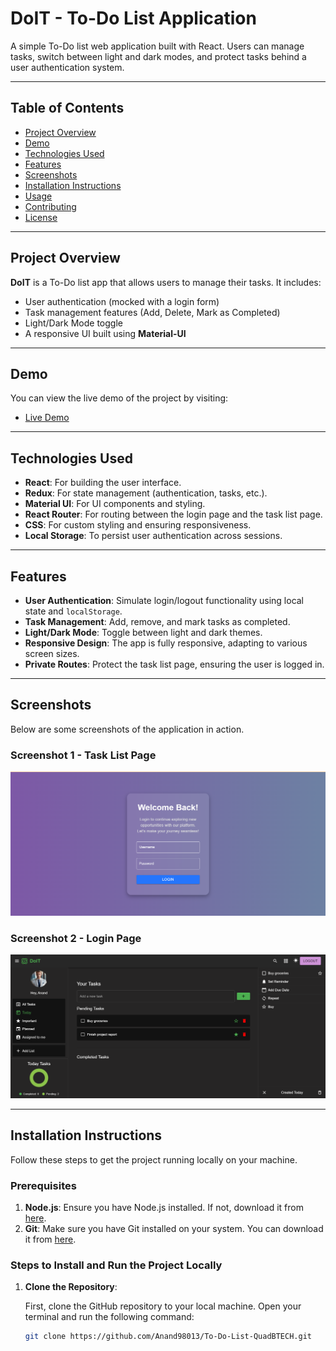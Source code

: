 # DoIT - To-Do List Application

A simple To-Do list web application built with React. Users can manage tasks, switch between light and dark modes, and protect tasks behind a user authentication system.

---

## Table of Contents

- [Project Overview](#project-overview)
- [Demo](#demo)
- [Technologies Used](#technologies-used)
- [Features](#features)
- [Screenshots](#screenshots)
- [Installation Instructions](#installation-instructions)
- [Usage](#usage)
- [Contributing](#contributing)
- [License](#license)

---

## Project Overview

**DoIT** is a To-Do list app that allows users to manage their tasks. It includes:

- User authentication (mocked with a login form)
- Task management features (Add, Delete, Mark as Completed)
- Light/Dark Mode toggle
- A responsive UI built using **Material-UI**

---

## Demo

You can view the live demo of the project by visiting:

- [Live Demo](https://to-do-list-QuadBTECH.vercel.app)

---

## Technologies Used

- **React**: For building the user interface.
- **Redux**: For state management (authentication, tasks, etc.).
- **Material UI**: For UI components and styling.
- **React Router**: For routing between the login page and the task list page.
- **CSS**: For custom styling and ensuring responsiveness.
- **Local Storage**: To persist user authentication across sessions.

---

## Features

- **User Authentication**: Simulate login/logout functionality using local state and `localStorage`.
- **Task Management**: Add, remove, and mark tasks as completed.
- **Light/Dark Mode**: Toggle between light and dark themes.
- **Responsive Design**: The app is fully responsive, adapting to various screen sizes.
- **Private Routes**: Protect the task list page, ensuring the user is logged in.

---

## Screenshots

Below are some screenshots of the application in action.

### Screenshot 1 - Task List Page

![Task List](./src/assests/login_page.png)

### Screenshot 2 - Login Page

![Login Page](./src/assests/task_page.png)

---

## Installation Instructions

Follow these steps to get the project running locally on your machine.

### Prerequisites

1. **Node.js**: Ensure you have Node.js installed. If not, download it from [here](https://nodejs.org/).
2. **Git**: Make sure you have Git installed on your system. You can download it from [here](https://git-scm.com/).

### Steps to Install and Run the Project Locally

1. **Clone the Repository**:

   First, clone the GitHub repository to your local machine. Open your terminal and run the following command:

   ```bash
   git clone https://github.com/Anand98013/To-Do-List-QuadBTECH.git
